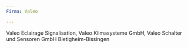 ```yaml
---
Firma: Valeo

---
```

Valeo Eclairage Signalisation, Valeo Klimasysteme GmbH, Valeo Schalter und Sensoren GmbH Bietigheim-Bissingen
